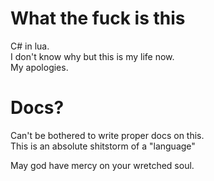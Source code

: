 # What the fuck is this
C# in lua.  
I don't know why but this is my life now.  
My apologies.

# Docs?
Can't be bothered to write proper docs on this.  
This is an absolute shitstorm of a "language"

May god have mercy on your wretched soul.
